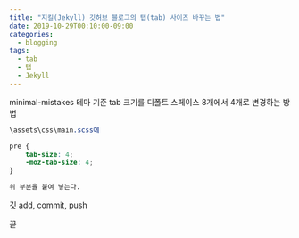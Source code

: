 ```yaml
---
title: "지킬(Jekyll) 깃허브 블로그의 탭(tab) 사이즈 바꾸는 법"
date: 2019-10-29T00:10:00-09:00
categories: 
  - blogging
tags:
  - tab
  - 탭
  - Jekyll
---
```


minimal-mistakes 테마 기준 tab 크기를 디폴트 스페이스 8개에서 4개로 변경하는 방법

```css
\assets\css\main.scss에

pre {
    tab-size: 4;
    -moz-tab-size: 4;
}

위 부분을 붙여 넣는다.
```

깃 add, commit, push

끝